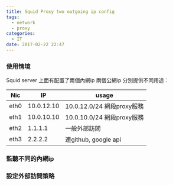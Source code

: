 ```yaml
---
title: Squid Proxy two outgoing ip config
tags:
  - network
  - proxy
categories:
  - IT
date: 2017-02-22 22:47
---
```


### 使用情境
Squid server 上面有配置了兩個內網ip 兩個公網ip 分別提供不同用途：

| Nic  | IP          | usage                      |
|------|-------------|----------------------------|
| eth0 | 10.0.12.10  | 10.0.12.0/24 網段proxy服務  |
| eth1 | 10.0.10.10  | 10.0.10.0/24 網段proxy服務  |
| eth2 | 1.1.1.1     | 一般外部訪問                 |
| eth3 | 2.2.2.2     | 連github, google api       |

### 監聽不同的內網ip


### 設定外部訪問策略
